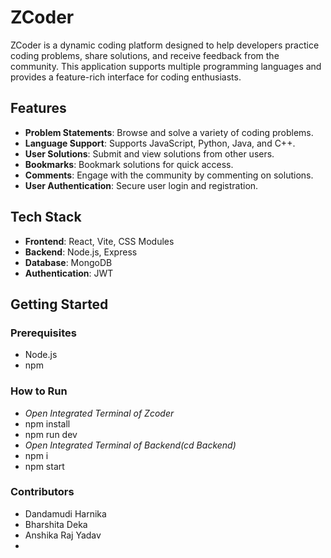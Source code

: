 # ZCoder

ZCoder is a dynamic coding platform designed to help developers practice coding problems, share solutions, and receive feedback from the community. This application supports multiple programming languages and provides a feature-rich interface for coding enthusiasts.

## Features

- **Problem Statements**: Browse and solve a variety of coding problems.
- **Language Support**: Supports JavaScript, Python, Java, and C++.
- **User Solutions**: Submit and view solutions from other users.
- **Bookmarks**: Bookmark solutions for quick access.
- **Comments**: Engage with the community by commenting on solutions.
- **User Authentication**: Secure user login and registration.

## Tech Stack

- **Frontend**: React, Vite, CSS Modules
- **Backend**: Node.js, Express
- **Database**: MongoDB
- **Authentication**: JWT

## Getting Started

### Prerequisites

- Node.js
- npm

### How to Run
- *Open Integrated Terminal of Zcoder*
- npm install
- npm run dev
- *Open Integrated Terminal of Backend(cd Backend)*
- npm i
- npm start
### Contributors
- Dandamudi Harnika
- Bharshita Deka
- Anshika Raj Yadav
- 


